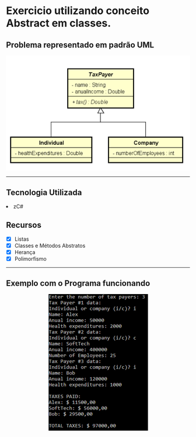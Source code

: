 # Exercicio utilizando conceito Abstract em classes.

<h2>Problema representado em padrão UML</h2>
<div align = "center">
<img src = "https://raw.githubusercontent.com/ColdmaterL/Abstract/master/Images/UML.jpg", alt = "Diagrama UML">
</div>
<hr>
<h2>Tecnologia Utilizada</h2>
  <li> zC#</li>
<h2>Recursos</h2>
  
- [x] Listas
- [x] Classes e Métodos Abstratos
- [x] Herança
- [x] Polimorfismo
<hr>
<h2>Exemplo com o Programa funcionando</h2>
<div align = "center">
<img src = "https://raw.githubusercontent.com/ColdmaterL/Abstract/master/Images/Exemplo.jpg">
</div>
